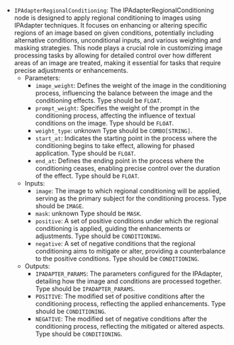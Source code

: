 - `IPAdapterRegionalConditioning`: The IPAdapterRegionalConditioning node is designed to apply regional conditioning to images using IPAdapter techniques. It focuses on enhancing or altering specific regions of an image based on given conditions, potentially including alternative conditions, unconditional inputs, and various weighting and masking strategies. This node plays a crucial role in customizing image processing tasks by allowing for detailed control over how different areas of an image are treated, making it essential for tasks that require precise adjustments or enhancements.
    - Parameters:
        - `image_weight`: Defines the weight of the image in the conditioning process, influencing the balance between the image and the conditioning effects. Type should be `FLOAT`.
        - `prompt_weight`: Specifies the weight of the prompt in the conditioning process, affecting the influence of textual conditions on the image. Type should be `FLOAT`.
        - `weight_type`: unknown Type should be `COMBO[STRING]`.
        - `start_at`: Indicates the starting point in the process where the conditioning begins to take effect, allowing for phased application. Type should be `FLOAT`.
        - `end_at`: Defines the ending point in the process where the conditioning ceases, enabling precise control over the duration of the effect. Type should be `FLOAT`.
    - Inputs:
        - `image`: The image to which regional conditioning will be applied, serving as the primary subject for the conditioning process. Type should be `IMAGE`.
        - `mask`: unknown Type should be `MASK`.
        - `positive`: A set of positive conditions under which the regional conditioning is applied, guiding the enhancements or adjustments. Type should be `CONDITIONING`.
        - `negative`: A set of negative conditions that the regional conditioning aims to mitigate or alter, providing a counterbalance to the positive conditions. Type should be `CONDITIONING`.
    - Outputs:
        - `IPADAPTER_PARAMS`: The parameters configured for the IPAdapter, detailing how the image and conditions are processed together. Type should be `IPADAPTER_PARAMS`.
        - `POSITIVE`: The modified set of positive conditions after the conditioning process, reflecting the applied enhancements. Type should be `CONDITIONING`.
        - `NEGATIVE`: The modified set of negative conditions after the conditioning process, reflecting the mitigated or altered aspects. Type should be `CONDITIONING`.
